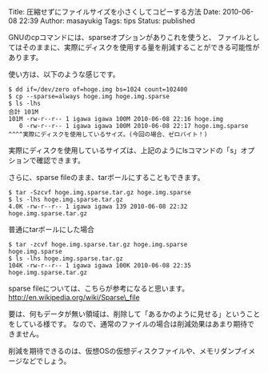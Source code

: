 Title: 圧縮せずにファイルサイズを小さくしてコピーする方法
Date: 2010-06-08 22:39
Author: masayukig
Tags: tips
Status: published

GNUのcpコマンドには、sparseオプションがありこれを使うと、
ファイルとしてはそのままに、実際にディスクを使用する量を削減することができる可能性があります。

使い方は、以下のような感じです。

    $ dd if=/dev/zero of=hoge.img bs=1024 count=102400
    $ cp --sparse=always hoge.img hoge.img.sparse
    $ ls -lhs
    合計 101M
    101M -rw-r--r-- 1 igawa igawa 100M 2010-06-08 22:16 hoge.img
       0 -rw-r--r-- 1 igawa igawa 100M 2010-06-08 22:17 hoge.img.sparse
    ^^^^実際にディスクを使用しているサイズ。(今回の場合、ゼロバイト！)

実際にディスクを使用しているサイズは、上記のようにlsコマンドの「s」オプションで確認できます。

さらに、sparse fileのまま、tarボールにすることもできます。

    $ tar -Szcvf hoge.img.sparse.tar.gz hoge.img.sparse
    $ ls -lhs hoge.img.sparse.tar.gz
    4.0K -rw-r--r-- 1 igawa igawa 139 2010-06-08 22:32 hoge.img.sparse.tar.gz

普通にtarボールにした場合

    $ tar -zcvf hoge.img.sparse.tar.gz hoge.img.sparse
    hoge.img.sparse
    $ ls -lhs hoge.img.sparse.tar.gz
    104K -rw-r--r-- 1 igawa igawa 100K 2010-06-08 22:35 hoge.img.sparse.tar.gz

sparse fileについては、こちらが参考になると思います。
http://en.wikipedia.org/wiki/Sparse\_file

要は、何もデータが無い領域は、削除して「あるかのように見せる」ということをしている様です。
なので、通常のファイルの場合は削減効果はあまり期待できません。

削減を期待できるのは、仮想OSの仮想ディスクファイルや、メモリダンプイメージなどでしょう。
